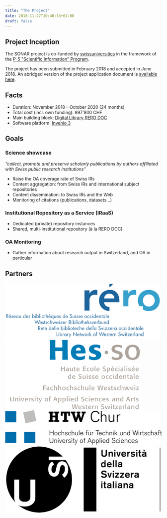 ```yaml
---
title: "The Project"
date: 2018-11-27T10:40:53+01:00
draft: false
---
```


## Project Inception

The SONAR project is co-funded by [swissuniversities](https://www.swissuniversities.ch) in the framework of the [P-5 "Scientific Information" Program](https://www.swissuniversities.ch/en/organisation/projects-and-programmes/p-5/).

The project has been submitted in February 2018 and accepted in June 2018. An abridged version of the project application document is [available here](/documents/SONAR_project_application_20180218_short.pdf).


## Facts

- Duration: November 2018 – October 2020 (24 months)
- Total cost (incl. own funding): 997'800 CHF
- Main building block: [Digital Library RERO DOC](https://doc.rero.ch/) 
- Software platform: [Invenio 3](https://invenio-software.org)

## Goals

### Science showcase

*“collect, promote and preserve scholarly publications by authors affiliated with Swiss public research institutions”*

- Raise the OA coverage rate of Swiss IRs
- Content aggregation: from Swiss IRs and international subject repositories
- Content dissemination: to Swiss IRs and the Web
- Monitoring of citations (publications, datasets...)

### Institutional Repository as a Service (IRaaS)

- Dedicated (private) repository instances
- Shared, multi-institutional repository (à la RERO DOC)

### OA Monitoring

- Gather information about research output in Switzerland, and OA in particular

## Partners

<div class="project-partners">
<a href="https://www.rero.ch/"><img src="/images/partners/logo_rero.svg"></a>
<a href="https://www.hes-so.ch/"><img src="/images/partners/logo-hes-so-couleur-quadri-1133.svg"></a>
<a href="https://www.htwchur.ch/"><img src="/images/partners/HTW_Chur_Logo.svg"></a>
<a href="https://usi.ch/"><img src="/images/partners/press-logo-statico-usi-orizzontale-web.svg"></a>
</div>

## 